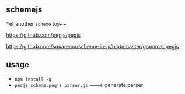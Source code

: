 ## schemejs

Yet another `scheme` toy~~

https://github.com/pegjs/pegjs

https://github.com/squaremo/scheme-in-js/blob/master/grammar.pegjs


## usage
* `npm install -g`
* `pegjs scheme.pegjs parser.js`  ---> generate parser
